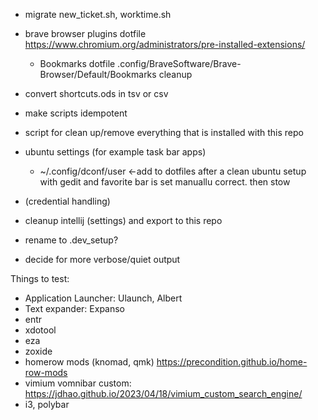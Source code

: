 - migrate new_ticket.sh, worktime.sh 

- brave browser plugins dotfile
    https://www.chromium.org/administrators/pre-installed-extensions/
    - Bookmarks dotfile .config/BraveSoftware/Brave-Browser/Default/Bookmarks cleanup

- convert shortcuts.ods in tsv or csv

- make scripts idempotent

- script for clean up/remove everything that is installed with this repo

- ubuntu settings (for example task bar apps)
	- ~/.config/dconf/user  <-add to dotfiles after a clean ubuntu setup with gedit and favorite bar is set manuallu correct. then stow
- (credential handling)

- cleanup intellij (settings) and export to this repo

- rename to .dev_setup?

- decide for more verbose/quiet output

Things to test:
- Application Launcher: Ulaunch, Albert
- Text expander: Expanso
- entr 
- xdotool 
- eza
- zoxide
- homerow mods (knomad, qmk) https://precondition.github.io/home-row-mods
- vimium vomnibar custom: https://jdhao.github.io/2023/04/18/vimium_custom_search_engine/ 
- i3, polybar


